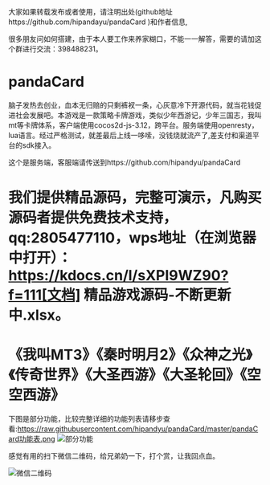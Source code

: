 大家如果转载发布或者使用，请注明出处(github地址https://github.com/hipandayu/pandaCard )和作者信息, 

很多朋友问如何搭建，由于本人要工作来养家糊口，不能一一解答，需要的请加这个群进行交流：398488231。
# pandaCard
脑子发热去创业，血本无归赔的只剩裤衩一条，心灰意冷下开源代码，就当花钱促进社会发展吧。本游戏是一款策略卡牌游戏，类似少年西游记，少年三国志，我叫mt等卡牌体系，客户端使用cocos2d-js-3.12，跨平台。服务端使用openresty，lua语言。经过严格测试，就差最后上线一哆嗦，没钱烧就流产了,差支付和渠道平台的sdk接入。

这个是服务端，客服端请传送到https://github.com/hipandyu/pandaCard

# 我们提供精品源码，完整可演示，凡购买源码者提供免费技术支持，qq:2805477110，wps地址（在浏览器中打开）：https://kdocs.cn/l/sXPI9WZ90?f=111[文档] 精品游戏源码-不断更新中.xlsx。
# 《我叫MT3》《秦时明月2》《众神之光》《传奇世界》《大圣西游》《大圣轮回》《空空西游》

下图是部分功能，比较完整详细的功能列表请移步查看:https://raw.githubusercontent.com/hipandyu/pandaCard/master/pandaCard功能表.png
![部分功能](https://raw.githubusercontent.com/hipandyu/pandaCard/master/主要功能%402x.png)


感觉有用的扫下微信二维码，给兄弟奶一下，打个赏，让我回点血。

![微信二维码](https://raw.githubusercontent.com/hipandayu/pandaCard/master/%E5%BE%AE%E4%BF%A1%E4%BA%8C%E7%BB%B4%E7%A0%81.png)

